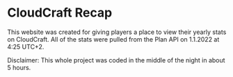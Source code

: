 # CloudCraft Recap

This website was created for giving players a place to view their yearly stats on CloudCraft.
All of the stats were pulled from the Plan API on 1.1.2022 at 4:25 UTC+2.

Disclaimer: This whole project was coded in the middle of the night in about 5 hours.
